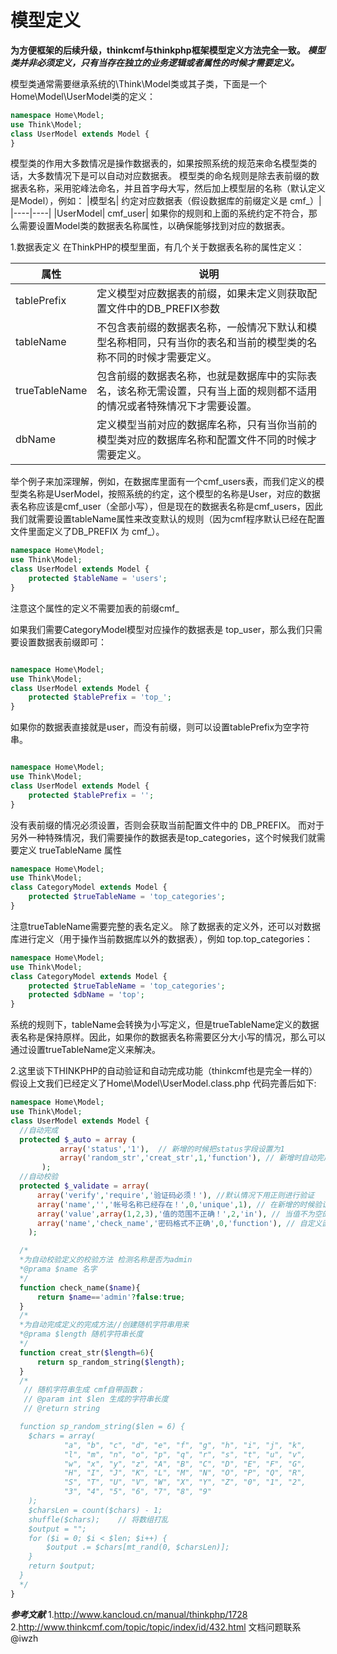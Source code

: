 # 模型定义

**为方便框架的后续升级，thinkcmf与thinkphp框架模型定义方法完全一致。**
***模型类并非必须定义，只有当存在独立的业务逻辑或者属性的时候才需要定义。***

模型类通常需要继承系统的\Think\Model类或其子类，下面是一个Home\Model\UserModel类的定义：

```php
namespace Home\Model;
use Think\Model;
class UserModel extends Model {
}

```
模型类的作用大多数情况是操作数据表的，如果按照系统的规范来命名模型类的话，大多数情况下是可以自动对应数据表。
模型类的命名规则是除去表前缀的数据表名称，采用驼峰法命名，并且首字母大写，然后加上模型层的名称（默认定义是Model），例如：
|模型名|	约定对应数据表（假设数据库的前缀定义是 cmf_）|
|----|----|
|UserModel|	cmf_user|
如果你的规则和上面的系统约定不符合，那么需要设置Model类的数据表名称属性，以确保能够找到对应的数据表。

1.数据表定义
在ThinkPHP的模型里面，有几个关于数据表名称的属性定义：

|属性	|说明|
|----|----|
|tablePrefix	|定义模型对应数据表的前缀，如果未定义则获取配置文件中的DB_PREFIX参数|
|tableName	|不包含表前缀的数据表名称，一般情况下默认和模型名称相同，只有当你的表名和当前的模型类的名称不同的时候才需要定义。|
|trueTableName	|包含前缀的数据表名称，也就是数据库中的实际表名，该名称无需设置，只有当上面的规则都不适用的情况或者特殊情况下才需要设置。|
|dbName	|定义模型当前对应的数据库名称，只有当你当前的模型类对应的数据库名称和配置文件不同的时候才需要定义。|
举个例子来加深理解，例如，在数据库里面有一个cmf_users表，而我们定义的模型类名称是UserModel，按照系统的约定，这个模型的名称是User，对应的数据表名称应该是cmf_user（全部小写），但是现在的数据表名称是cmf_users，因此我们就需要设置tableName属性来改变默认的规则（因为cmf程序默认已经在配置文件里面定义了DB_PREFIX 为 cmf_）。

```php
namespace Home\Model;
use Think\Model;
class UserModel extends Model {
    protected $tableName = 'users';
}
```

注意这个属性的定义不需要加表的前缀cmf_

如果我们需要CategoryModel模型对应操作的数据表是 top_user，那么我们只需要设置数据表前缀即可：

```php

namespace Home\Model;
use Think\Model;
class UserModel extends Model {
    protected $tablePrefix = 'top_';
}

```

如果你的数据表直接就是user，而没有前缀，则可以设置tablePrefix为空字符串。

```php

namespace Home\Model;
use Think\Model;
class UserModel extends Model {
    protected $tablePrefix = '';
}
```
没有表前缀的情况必须设置，否则会获取当前配置文件中的 DB_PREFIX。
而对于另外一种特殊情况，我们需要操作的数据表是top_categories，这个时候我们就需要定义 trueTableName 属性


```php
namespace Home\Model;
use Think\Model;
class CategoryModel extends Model {
    protected $trueTableName = 'top_categories';
}

```

注意trueTableName需要完整的表名定义。
除了数据表的定义外，还可以对数据库进行定义（用于操作当前数据库以外的数据表），例如 top.top_categories：

```php
namespace Home\Model;
use Think\Model;
class CategoryModel extends Model {
    protected $trueTableName = 'top_categories';
    protected $dbName = 'top';
}

```

系统的规则下，tableName会转换为小写定义，但是trueTableName定义的数据表名称是保持原样。因此，如果你的数据表名称需要区分大小写的情况，那么可以通过设置trueTableName定义来解决。

2.这里谈下THINKPHP的自动验证和自动完成功能（thinkcmf也是完全一样的）
假设上文我们已经定义了Home\Model\UserModel.class.php
代码完善后如下:

```php
namespace Home\Model;
use Think\Model;
class UserModel extends Model {
  //自动完成
  protected $_auto = array (
           array('status','1'),  // 新增的时候把status字段设置为1
           array('random_str','creat_str',1,'function'), // 新增时自动完成random_str
       );
  //自动校验
  protected $_validate = array(
      array('verify','require','验证码必须！'), //默认情况下用正则进行验证
      array('name','','帐号名称已经存在！',0,'unique',1), // 在新增的时候验证name字段是否唯一
      array('value',array(1,2,3),'值的范围不正确！',2,'in'), // 当值不为空的时候判断是否在一个范围内
      array('name','check_name','密码格式不正确',0,'function'), // 自定义函数验证名称是否为admin
    );

  /*
  *为自动校验定义的校验方法 检测名称是否为admin
  *@prama $name 名字
  */
  function check_name($name){
      return $name=='admin'?false:true;
  }
  /*
  *为自动完成定义的完成方法//创建随机字符串用来
  *@prama $length 随机字符串长度
  */
  function creat_str($length=6){
      return sp_random_string($length);
  }
  /*
   // 随机字符串生成 cmf自带函数；
   // @param int $len 生成的字符串长度
   // @return string

  function sp_random_string($len = 6) {
  	$chars = array(
  			"a", "b", "c", "d", "e", "f", "g", "h", "i", "j", "k",
  			"l", "m", "n", "o", "p", "q", "r", "s", "t", "u", "v",
  			"w", "x", "y", "z", "A", "B", "C", "D", "E", "F", "G",
  			"H", "I", "J", "K", "L", "M", "N", "O", "P", "Q", "R",
  			"S", "T", "U", "V", "W", "X", "Y", "Z", "0", "1", "2",
  			"3", "4", "5", "6", "7", "8", "9"
  	);
  	$charsLen = count($chars) - 1;
  	shuffle($chars);    // 将数组打乱
  	$output = "";
  	for ($i = 0; $i < $len; $i++) {
  		$output .= $chars[mt_rand(0, $charsLen)];
  	}
  	return $output;
  }
  */
}

```

***参考文献***
1.http://www.kancloud.cn/manual/thinkphp/1728
2.http://www.thinkcmf.com/topic/topic/index/id/432.html
文档问题联系@iwzh
